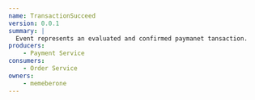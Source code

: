 ```yaml
---
name: TransactionSucceed
version: 0.0.1
summary: |
  Event represents an evaluated and confirmed paymanet tansaction.
producers:
    - Payment Service
consumers:
    - Order Service
owners:
    - memeberone
---
```


<NodeGraph title="Consumer / Producer Diagram" />

<SchemaViewer />​

<Schema />
